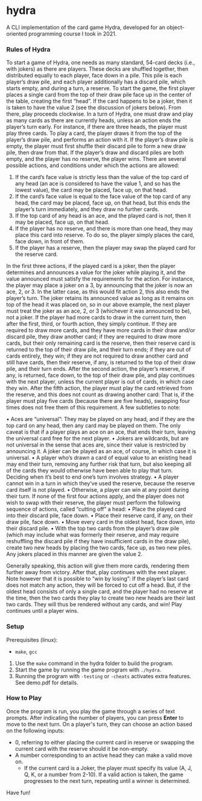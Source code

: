 # hydra
A CLI implementation of the card game Hydra, developed for an object-oriented programming course I took in 2021.

### Rules of Hydra

To start a game of Hydra, one needs as many standard, 54-card decks (i.e., with jokers) as there are players. These decks are shuffled together, then distributed equally to each player, face down in a pile. This pile is each player’s draw pile, and each player additionally has a discard pile, which starts empty, and during a turn, a reserve. To start the game, the first player places a single card from the top of their draw pile face up in the center of the table, creating the first “head”. If the card happens to be a joker, then it is taken to have the value 2 (see the discussion of jokers below). From there, play proceeds clockwise. In a turn of Hydra, one must draw and play as many cards as there are currently heads, unless an action ends the player’s turn early. For instance, if there are three heads, the player must play three cards. To play a card, the player draws it from the top of the player’s draw pile, and performs an action with it. If the player’s draw pile is empty, the player must first shuffle their discard pile to form a new draw pile, then draw from that. If the player’s draw and discard piles are both empty, and the player has no reserve, the player wins. There are several possible actions, and conditions under which the actions are allowed:

1. If the card’s face value is strictly less than the value of the top card of any head (an ace is considered to have the value 1, and so has the lowest value), the card may be placed, face up, on that head.
2. If the card’s face value is equal to the face value of the top card of any head, the card may be placed, face up, on that head, but this ends the player’s turn immediately, and they draw no further cards.
3. If the top card of any head is an ace, and the played card is not, then it may be placed, face up, on that head.
4. If the player has no reserve, and there is more than one head, they may place this card into reserve. To do so, the player simply places the card, face down, in front of them.
5. If the player has a reserve, then the player may swap the played card for the reserve card.

In the first three actions, if the played card is a joker, then the player determines and announces a value for the joker while playing it, and the value announced must satisfy the requirements for the action. For instance, the player may place a joker on a 3, by announcing that the joker is now an ace, 2, or 3. In the latter case, as this would fit action 2, this also ends the player’s turn. The joker retains its announced value as long as it remains on top of the head it was placed on, so in our above example, the next player must treat the joker as an ace, 2, or 3 (whichever it was announced to be), not a joker. If the player had more cards to draw in the current turn, then after the first, third, or fourth action, they simply continue. If they are required to draw more cards, and they have more cards in their draw and/or discard pile, they draw another card; if they are required to draw more cards, but their only remaining card is the reserve, then their reserve card is returned to the top of their draw pile, and their turn ends; if they are out of cards entirely, they win; if they are not required to draw another card and still have cards, then their reserve, if any, is returned to the top of their draw pile, and their turn ends. After the second action, the player’s reserve, if any, is returned, face down, to the top of their draw pile, and play continues with the next player, unless the current player is out of cards, in which case they win. After the fifth action, the player must play the card retrieved from the reserve, and this does not count as drawing another card: That is, if the player must play five cards (because there are five heads), swapping four times does not free them of this requirement.
A few subtleties to note:

• Aces are “universal”: They may be played on any head, and if they are the top card on any head, then any card may be played on them. The only caveat is that if a player plays an ace on an ace, that ends their turn, leaving the universal card free for the next player.
• Jokers are wildcards, but are not universal in the sense that aces are, since their value is restricted by announcing it. A joker can be played as an ace, of course, in which case it is universal.
• A player who’s drawn a card of equal value to an existing head may end their turn, removing any further risk that turn, but also keeping all of the cards they would otherwise have been able to play that turn. Deciding when it’s best to end one’s turn involves strategy.
• A player cannot win in a turn in which they’ve used the reserve, because the reserve card itself is not played.
• Otherwise, a player can win at any point during their turn.
If none of the first four actions apply, and the player does not wish to swap with their reserve, the player must perform the following sequence of actions, called “cutting off” a head:
• Place the played card into their discard pile, face down.
• Place their reserve card, if any, on their draw pile, face down.
• Move every card in the oldest head, face down, into their discard pile.
• With the top two cards from the player’s draw pile (which may include what was formerly their reserve, and may require reshuffling the discard pile if they have insufficient cards in the draw pile), create two new heads by placing the two cards, face up, as two new piles. Any jokers placed in this manner are given the value 2.

Generally speaking, this action will give them more cards, rendering them further away from victory. After that, play continues with the next player. Note however that it is possible to “win by losing”: If the player’s last card does not match any action, they will be forced to cut off a head. But, if the oldest head consists of only a single card, and the player had no reserve at the time, then the two cards they play to create two new heads are their last two cards. They will thus be rendered without any cards, and win!
Play continues until a player wins.

### Setup

Prerequisites (linux):
- `make`, `gcc`

1. Use the `make` command in the hydra folder to build the program.
2. Start the game by running the game program with `./hydra`.
3. Running the program with `-testing` or `-cheats` activates extra features. See demo.pdf for details.

### How to Play

Once the program is run, you play the game through a series of text prompts. After indicating the number of players, you can press **Enter** to move to the next turn. On a player's turn, they can choose an action based on the following inputs:
- 0, referring to either placing the current card in reserve or swapping the current card with the reserve should it be non-empty.
- A number corresponding to an active head they can make a valid move on.
    - If the current card is a Joker, the player must specify its value (A, J, Q, K, or a number from 2-10).
If a valid action is taken, the game progresses to the next turn, repeating until a winner is determined.

Have fun!
